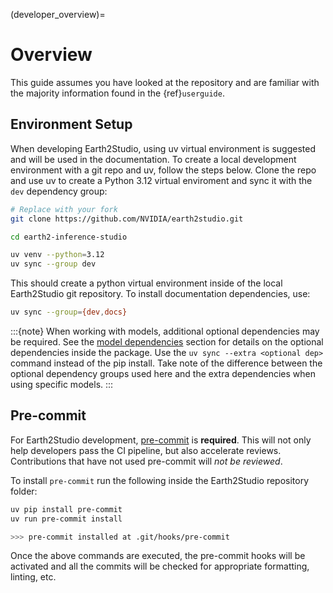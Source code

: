 <!-- markdownlint-disable MD025 -->

(developer_overview)=

# Overview

This guide assumes you have looked at the repository and are familiar with the majority
information found in the {ref}`userguide`.

## Environment Setup

When developing Earth2Studio, using uv virtual environment is suggested and will be used
in the documentation.
To create a local development environment with a git repo and uv, follow the steps
below.
Clone the repo and use uv to create a Python 3.12 virtual enviroment and sync it with
the `dev` dependency group:

```bash
# Replace with your fork
git clone https://github.com/NVIDIA/earth2studio.git

cd earth2-inference-studio

uv venv --python=3.12
uv sync --group dev
```

This should create a python virtual environment inside of the local Earth2Studio git
repository.
To install documentation dependencies, use:

```bash
uv sync --group={dev,docs}
```

:::{note}
When working with models, additional optional dependencies may be required.
See the [model dependencies](#model_dependencies) section for details on the optional
dependencies inside the package.
Use the `uv sync --extra <optional dep>` command instead of the pip install.
Take note of the difference between the optional dependency groups used here and the
extra dependencies when using specific models.
:::

## Pre-commit

For Earth2Studio development, [pre-commit](https://pre-commit.com/) is **required**.
This will not only help developers pass the CI pipeline, but also accelerate reviews.
Contributions that have not used pre-commit will *not be reviewed*.

To install `pre-commit` run the following inside the Earth2Studio repository folder:

```bash
uv pip install pre-commit
uv run pre-commit install

>>> pre-commit installed at .git/hooks/pre-commit
```

Once the above commands are executed, the pre-commit hooks will be activated and all
the commits will be checked for appropriate formatting, linting, etc.
